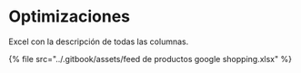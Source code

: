 # Optimizaciones

Excel con la descripción de todas las columnas.

{% file src="../.gitbook/assets/feed de productos google shopping.xlsx" %}
